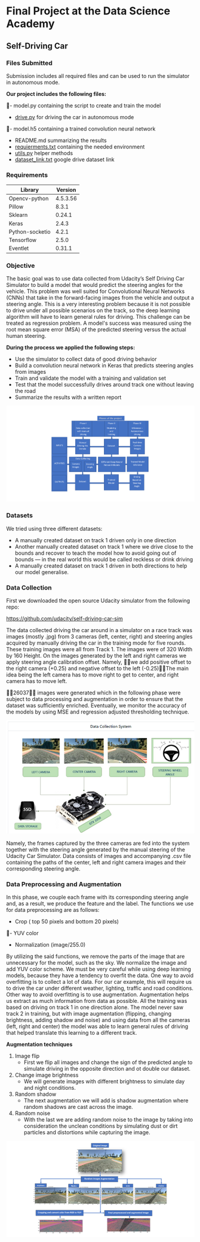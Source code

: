 # Final Project at the Data Science Academy
## Self-Driving Car

### Files Submitted
Submission includes all required files and can be used to run the simulator in autonomous mode.

**Our project includes the following files:**

🔴-	model.py containing the script to create and train the model
-	[drive.py](https://github.com/marija-kara/Self_driving_car/blob/main/drive.py) for driving the car in autonomous mode

🔴-	model.h5 containing a trained convolution neural network
-	README.md summarizing the results
-	[requierments.txt](https://github.com/marija-kara/Self_driving_car/blob/main/requirements.txt) containing the needed environment
-	[utils.py](https://github.com/marija-kara/Self_driving_car/blob/main/utils.py) helper methods
-	[dataset_link.txt](https://github.com/marija-kara/Self_driving_car/blob/main/dataset_link.txt) google drive dataset link

### Requirements
| Library | Version |
|---|---|
| Opencv-python |	4.5.3.56 |
| Pillow |	8.3.1 |
| Sklearn |	0.24.1 |
| Keras |	2.4.3 |
| Python-socketio |	4.2.1 |
| Tensorflow |	2.5.0 |
| Eventlet |	0.31.1 |

### Objective
The basic goal was to use data collected from Udacity’s Self Driving Car Simulator to build a model that would predict the steering angles for the vehicle. This problem was well suited for Convolutional Neural Networks (CNNs) that take in the forward-facing images from the vehicle and output a steering angle. This is a very interesting problem because it is not possible to drive under all possible scenarios on the track, so the deep learning algorithm will have to learn general rules for driving. This challenge can be treated as regression problem. A model's success was measured using the root mean square error (MSA) of the predicted steering versus the actual human steering.

**During the process we applied the following steps:**
-	Use the simulator to collect data of good driving behavior
-	Build a convolution neural network in Keras that predicts steering angles from images
-	Train and validate the model with a training and validation set
-	Test that the model successfully drives around track one without leaving the road
-	Summarize the results with a written report

![Steps](https://github.com/marija-kara/Self_driving_car/blob/main/pictures/fazi.png?raw=true)

### Datasets

We tried using three different datasets:
* A manually created dataset on track 1 driven only in one direction
* Another manually created dataset on track 1 where we drive close to the bounds and recover to teach the model how to avoid going out of bounds — in the real world this would be called reckless or drink driving
* A manually created dataset on track 1 driven in both directions to help our model generalise.

### Data Collection

First we downloaded the open source Udacity simulator from the following repo:

https://github.com/udacity/self-driving-car-sim

The data collected driving the car around in a simulator on a race track was images (mostly .jpg) from 3 cameras (left, center, right) and steering angles acquired by manually driving the car in the training mode for five rounds. These training images were all from Track 1. The images were of 320 Width by 160 Height. On the images generated by the left and right cameras we apply steering angle calibration offset. Namely, 🔴🔴we add positive offset to the right camera (+0.25) and negative offset to the left (-0.25)🔴🔴The main idea being the left camera has to move right to get to center, and right camera has to move left.

🔴🔴26037🔴🔴 images were generated which in the following phase were subject to data processing and augmentation in order to ensure that the dataset was sufficiently enriched. Eventually, we monitor the accuracy of the models by using MSE and regression adjusted thresholding technique.

![data_collection](https://github.com/marija-kara/Self_driving_car/blob/main/pictures/data_collection.png?raw=true)

Namely, the frames captured by the three cameras are fed into the system together with the steering angle generated by the manual steering of the Udacity Car Simulator. Data consists of images and accompanying .csv file containing the paths of the center, left and right camera images and their corresponding steering angle.  

### Data Preprocessing and Augmentation

In this phase, we couple each frame with its corresponding steering angle and, as a result, we produce the feature and the label. 
The functions we use for data preprocessing are as follows:
- Crop ( top 50 pixels and bottom 20 pixels)

🔴- YUV color
- Normalization (image/255.0)

By utilizing the said functions, we remove the parts of the image that are unnecessary for the model, such as the sky. We normalize the image and add YUV color scheme. 
We must be very careful while using deep learning models, because they have a tendency to overfit the data. One way to avoid overfitting is to collect a lot of data. For our car example, this will require us to drive the car under different weather, lighting, traffic and road conditions. Other way to avoid overfitting is to use augmentation. Augmentation helps us extract as much information from data as possible. All the training was based on driving on track 1 in one direction alone. The model never saw track 2 in training, but with image augmentation (flipping, changing brightness, adding shadow and noise) and using data from all the cameras (left, right and center) the model was able to learn general rules of driving that helped translate this learning to a different track.

**Augmentation techniques**
1. Image flip 
   * First we flip all images and change the sign of the predicted angle to simulate driving in the opposite direction and ot double our dataset.
2. Change image brightness
   * We will generate images with different brightness to simulate day and night conditions.
3. Random shadow
   * The next augmentation we will add is shadow augmentation where random shadows are cast across the image.
4. Random noise
   * With the last we are adding random noise to the image by taking into consideration the unclean conditions by simulating dust or dirt particles and distortions while capturing the image.

![data_augmentation](https://github.com/marija-kara/Self_driving_car/blob/main/pictures/augmentation.png?raw=true)
